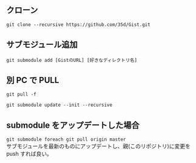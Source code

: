 ## クローン
`git clone --recursive https://github.com/35d/Gist.git`

## サブモジュール追加
`git submodule add [GistのURL] [好きなディレクトリ名]`

## 別 PC で PULL
`git pull -f`

`git submodule update --init --recursive`

## submodule をアップデートした場合
`git submodule foreach git pull origin master`  
サブモジュールを最新のものにアップデートし、親(このリポジトリ)に変更を push すれば良い。
